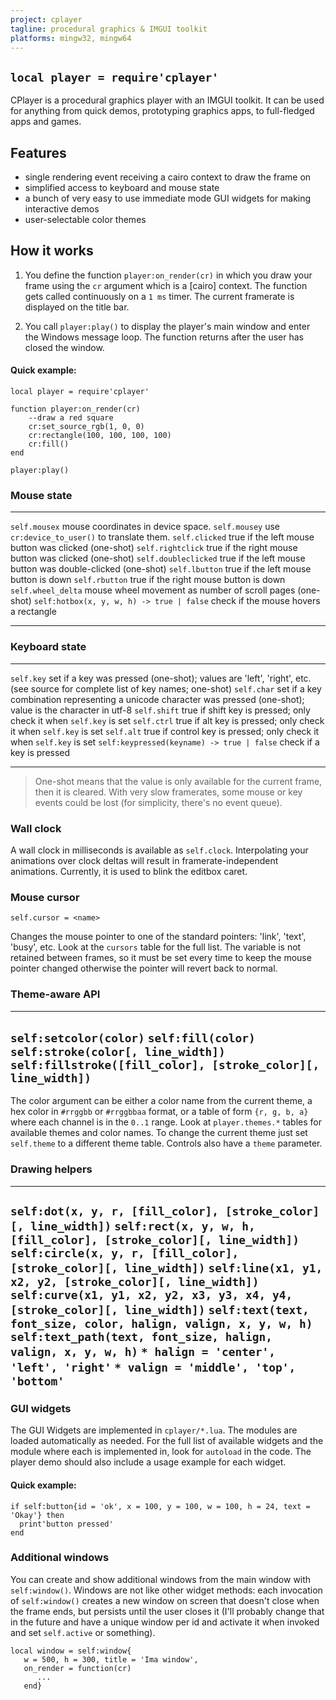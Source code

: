 ```yaml
---
project: cplayer
tagline: procedural graphics & IMGUI toolkit
platforms: mingw32, mingw64
---
```


## `local player = require'cplayer'`

CPlayer is a procedural graphics player with an IMGUI toolkit.
It can be used for anything from quick demos, prototyping graphics apps, to full-fledged apps and games.

## Features

  * single rendering event receiving a cairo context to draw the frame on
  * simplified access to keyboard and mouse state
  * a bunch of very easy to use immediate mode GUI widgets for making interactive demos
  * user-selectable color themes

## How it works

1. You define the function `player:on_render(cr)` in which you draw your frame using the `cr` argument
which is a [cairo] context. The function gets called continuously on a `1 ms` timer.
The current framerate is displayed on the title bar.

2. You call `player:play()` to display the player's main window and enter the Windows message loop.
The function returns after the user has closed the window.

#### Quick example:

~~~{.lua}
local player = require'cplayer'

function player:on_render(cr)
    --draw a red square
    cr:set_source_rgb(1, 0, 0)
    cr:rectangle(100, 100, 100, 100)
    cr:fill()
end

player:play()
~~~

### Mouse state

---------------------------------------------- ----------------------------------------------
`self.mousex`                                  mouse coordinates in device space.
`self.mousey`                                  use `cr:device_to_user()` to translate them.
`self.clicked`                                 true if the left mouse button was clicked (one-shot)
`self.rightclick`                              true if the right mouse button was clicked (one-shot)
`self.doubleclicked`                           true if the left mouse button was double-clicked (one-shot)
`self.lbutton`                                 true if the left mouse button is down
`self.rbutton`                                 true if the right mouse button is down
`self.wheel_delta`                             mouse wheel movement as number of scroll pages (one-shot)
`self:hotbox(x, y, w, h) -> true | false`      check if the mouse hovers a rectangle
---------------------------------------------- ----------------------------------------------

### Keyboard state

---------------------------------------------- ----------------------------------------------
`self.key`                                     set if a key was pressed (one-shot); values are 'left', 'right', etc. (see source for complete list of key names; one-shot)
`self.char`                                    set if a key combination representing a unicode character was pressed (one-shot); value is the character in utf-8
`self.shift`                                   true if shift key is pressed; only check it when `self.key` is set
`self.ctrl`                                    true if alt key is pressed; only check it when `self.key` is set
`self.alt`                                     true if control key is pressed; only check it when `self.key` is set
`self:keypressed(keyname) -> true | false`     check if a key is pressed
---------------------------------------------- ----------------------------------------------

> One-shot means that the value is only available for the current frame, then it is cleared.
With very slow framerates, some mouse or key events could be lost (for simplicity, there's no event queue).

### Wall clock

A wall clock in milliseconds is available as `self.clock`. Interpolating your animations over clock deltas will
result in framerate-independent animations. Currently, it is used to blink the editbox caret.

### Mouse cursor

	self.cursor = <name>

Changes the mouse pointer to one of the standard pointers: 'link', 'text', 'busy', etc.
Look at the `cursors` table for the full list. The variable is not retained between frames,
so it must be set every time to keep the mouse pointer changed otherwise the pointer will revert back to normal.

### Theme-aware API

--------------------------------------------------------------
`self:setcolor(color)`
`self:fill(color)`
`self:stroke(color[, line_width])`
`self:fillstroke([fill_color], [stroke_color][, line_width])`
--------------------------------------------------------------

The color argument can be either a color name from the current theme, a hex color in `#rrggbb` or `#rrggbbaa` format,
or a table of form `{r, g, b, a}` where each channel is in the `0..1` range.
Look at `player.themes.*` tables for available themes and color names.
To change the current theme just set `self.theme` to a different theme table. Controls also have a `theme` parameter.

### Drawing helpers

--------------------------------------------------------------
`self:dot(x, y, r, [fill_color], [stroke_color][, line_width])`
`self:rect(x, y, w, h, [fill_color], [stroke_color][, line_width])`
`self:circle(x, y, r, [fill_color], [stroke_color][, line_width])`
`self:line(x1, y1, x2, y2, [stroke_color][, line_width])`
`self:curve(x1, y1, x2, y2, x3, y3, x4, y4, [stroke_color][, line_width])`
`self:text(text, font_size, color, halign, valign, x, y, w, h)`
`self:text_path(text, font_size, halign, valign, x, y, w, h)`
 `* halign = 'center', 'left', 'right'`
 `* valign = 'middle', 'top', 'bottom'`
--------------------------------------------------------------

### GUI widgets

The GUI Widgets are implemented in `cplayer/*.lua`. The modules are loaded automatically as needed.
For the full list of available widgets and the module where each is implemented in, look for `autoload` in the code.
The player demo should also include a usage example for each widget.

#### Quick example:

~~~{.lua}
if self:button{id = 'ok', x = 100, y = 100, w = 100, h = 24, text = 'Okay'} then
  print'button pressed'
end
~~~

### Additional windows

You can create and show additional windows from the main window with `self:window()`.
Windows are not like other widget methods: each invocation of `self:window()` creates a new window on screen
that doesn't close when the frame ends, but persists until the user closes it
(I'll probably change that in the future and have a unique window per id and activate it when invoked and
set `self.active` or something).

~~~{.lua}
local window = self:window{
   w = 500, h = 300, title = 'Ima window',
   on_render = function(cr)
      ...
   end}
~~~
